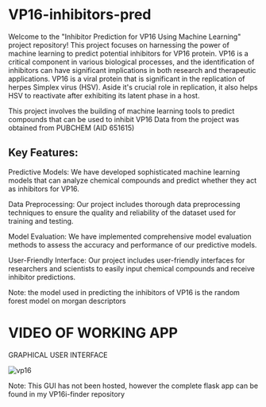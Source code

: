 # VP16-inhibitors-pred
Welcome to the "Inhibitor Prediction for VP16 Using Machine Learning" project repository! This project focuses on harnessing the power of machine learning to predict potential inhibitors for VP16 protein. VP16 is a critical component in various biological processes, and the identification of inhibitors can have significant implications in both research and therapeutic applications.
VP16 is a viral protein that is significant in the replication of herpes Simplex virus (HSV). Aside it's crucial role in replication, it also helps HSV to reactivate after exhibiting its latent phase in a host.

This project involves the building of machine learning tools to predict compounds that can be used to inhibit VP16
Data from the project was obtained from PUBCHEM (AID 651615)

## Key Features:
  Predictive Models: We have developed sophisticated machine learning models that can analyze chemical compounds and predict whether they act as inhibitors for VP16.
  
  Data Preprocessing: Our project includes thorough data preprocessing techniques to ensure the quality and reliability of the dataset used for training and testing.
  
  Model Evaluation: We have implemented comprehensive model evaluation methods to assess the accuracy and performance of our predictive models.
  
  User-Friendly Interface: Our project includes user-friendly interfaces for researchers and scientists to easily input chemical compounds and receive inhibitor predictions.

  Note: the model used in predicting the inhibitors of VP16 is the random forest model on morgan descriptors


# VIDEO OF WORKING APP
GRAPHICAL USER INTERFACE

![vp16](https://github.com/Ghaby-X/VP16-inhibitors-pred/assets/105595126/4869f701-9063-4fea-ba24-0b2518277c54)


Note: This GUI has not been hosted, however the complete flask app can be found in my VP16i-finder repository
